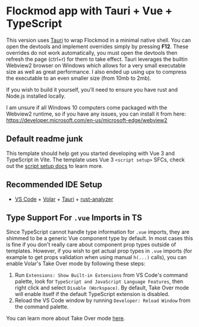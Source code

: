 # Flockmod app with Tauri + Vue + TypeScript

This version uses [Tauri](https://tauri.app) to wrap Flockmod in a minimal native shell.
You can open the devtools and implement overrides simply by pressing **F12**.
These overrides do not work automatically, you must open the devtools then refresh the page (ctrl+r) for them to take effect.
Tauri leverages the builtin Webview2 browser on Windows which allows for a very small executable size as well as great performance.
I also ended up using upx to compress the executable to an even smaller size (from 10mb to 2mb).

If you wish to build it yourself, you'll need to ensure you have rust and Node.js installed locally.

I am unsure if all Windows 10 computers come packaged with the Webview2 runtime, so if you have any issues, you can install it from here:
https://developer.microsoft.com/en-us/microsoft-edge/webview2


## Default readme junk
This template should help get you started developing with Vue 3 and TypeScript in Vite. The template uses Vue 3 `<script setup>` SFCs, check out the [script setup docs](https://v3.vuejs.org/api/sfc-script-setup.html#sfc-script-setup) to learn more.

## Recommended IDE Setup

- [VS Code](https://code.visualstudio.com/) + [Volar](https://marketplace.visualstudio.com/items?itemName=Vue.volar) + [Tauri](https://marketplace.visualstudio.com/items?itemName=tauri-apps.tauri-vscode) + [rust-analyzer](https://marketplace.visualstudio.com/items?itemName=rust-lang.rust-analyzer)

## Type Support For `.vue` Imports in TS

Since TypeScript cannot handle type information for `.vue` imports, they are shimmed to be a generic Vue component type by default. In most cases this is fine if you don't really care about component prop types outside of templates. However, if you wish to get actual prop types in `.vue` imports (for example to get props validation when using manual `h(...)` calls), you can enable Volar's Take Over mode by following these steps:

1. Run `Extensions: Show Built-in Extensions` from VS Code's command palette, look for `TypeScript and JavaScript Language Features`, then right click and select `Disable (Workspace)`. By default, Take Over mode will enable itself if the default TypeScript extension is disabled.
2. Reload the VS Code window by running `Developer: Reload Window` from the command palette.

You can learn more about Take Over mode [here](https://github.com/johnsoncodehk/volar/discussions/471).
